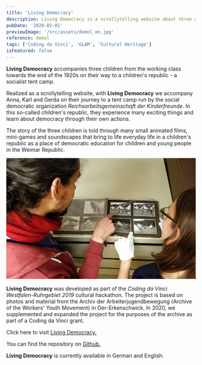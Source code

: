 ```yaml
---
title: 'Living Democracy'
description: Living Democracy is a scrollytelling website about three working-class children in the 1920s who take part in a children's republic. The project was developed as part of a Coding da Vinci Scholarship 2020.
pubDate: '2020-02-01'
previewImage: '/src/assets/demol_en.jpg'
reference: demol
tags: ['Coding da Vinci', 'GLAM', 'Cultural Heritage']
isFeatured: false
---
```


**Living Democracy** accompanies three children from the working class towards the end of the 1920s on their way to a children's republic - a socialist tent camp.

Realized as a scrollytelling website, with **Living Democracy** we accompany Anna, Karl and Gerda on their journey to a tent camp run by the social democratic organization _Reichsarbeitsgemeinschaft der Kinderfreunde_. In this so-called children's republic, they experience many exciting things and learn about democracy through their own actions.

The story of the three children is told through many small animated films, mini-games and soundscapes that bring to life everyday life in a children's republic as a place of democratic education for children and young people in the Weimar Republic.

![Living Democracy](/src/assets/demol1.jpg)

**Living Democracy** was developed as part of the _Coding da Vinci Westfalen-Ruhrgebiet 2019_ cultural hackathon. The project is based on photos and material from the Archiv der Arbeiterjugendbewegung (Archive of the Workers' Youth Movement) in Oer-Erkenschwick. In 2020, we supplemented and expanded the project for the purposes of the archive as part of a Coding da Vinci grant.

Click here to visit [Living Democracy.](https://demokratie-erleben.arbeiterjugend.de/)

You can find the repository on [Github.](https://github.com/gerdesque/demokratieerleben2020)

**Living Democracy** is currently available in German and English.
